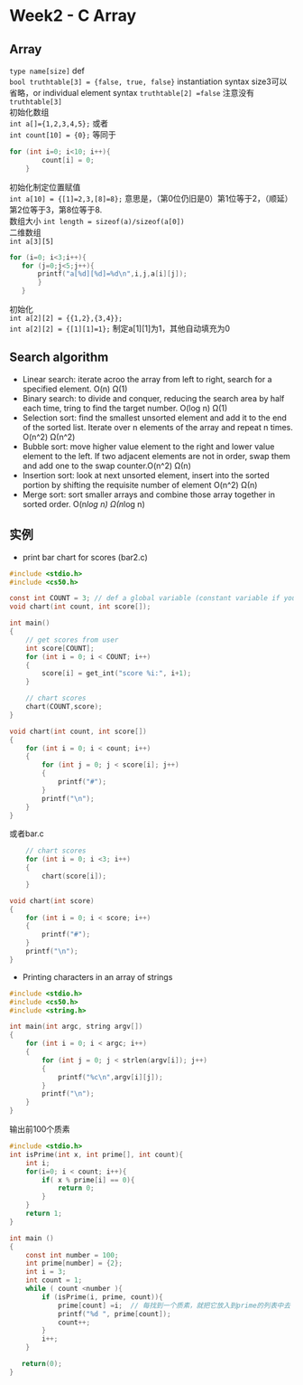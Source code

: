 # Week2 - C Array
## Array
`type name[size]` def  
`bool truthtable[3] = {false, true, false}` instantiation syntax size3可以省略，or individual element syntax `truthtable[2] =false` 注意没有`truthtable[3]`  
初始化数组  
`int a[]={1,2,3,4,5};`
或者  
`int count[10] = {0};`
等同于  
```c
for (int i=0; i<10; i++){
        count[i] = 0;
    }
 ```
 初始化制定位置赋值  
 `int a[10] = {[1]=2,3,[8]=8};` 意思是，（第0位仍旧是0）第1位等于2，（顺延）第2位等于3，第8位等于8.  
 数组大小 
 `int length = sizeof(a)/sizeof(a[0])`  
 二维数组  
 `int a[3][5]`
 ```c
 for (i=0; i<3;i++){
    for (j=0;j<5;j++){
        printf("a[%d][%d]=%d\n",i,j,a[i][j]);
        }
    }
 ```
 初始化  
 `int a[2][2] = {{1,2},{3,4}};`  
 `int a[2][2] = {[1][1]=1};` 制定a[1][1]为1，其他自动填充为0
 
 

## Search algorithm  
* Linear search: iterate acroo the array from left to right, search for a specified element. O(n) Ω(1)  
* Binary search: to divide and conquer, reducing the search area by half each time, tring to find the target number. O(log n) Ω(1) 
* Selection sort: find the smallest unsorted element and add it to the end of the sorted list. Iterate over n elements of the array and repeat n times. O(n^2) Ω(n^2)  
* Bubble sort: move higher value element to the right and lower value element to the left. If two adjacent elements are not in order, swap them and add one to the swap counter.O(n^2) Ω(n)
* Insertion sort: look at next unsorted element, insert into the sorted portion by shifting the requisite number of element O(n^2) Ω(n)
* Merge sort: sort smaller arrays and combine those array together in sorted order. O(n*log n) Ω(n*log n)

## 实例
* print bar chart for scores (bar2.c)
```c
#include <stdio.h>
#include <cs50.h>

const int COUNT = 3; // def a global variable (constant variable if you like to address)
void chart(int count, int score[]);

int main()
{
    // get scores from user
    int score[COUNT];
    for (int i = 0; i < COUNT; i++)
    {
        score[i] = get_int("score %i:", i+1);
    }

    // chart scores
    chart(COUNT,score);
}

void chart(int count, int score[])
{
    for (int i = 0; i < count; i++)
    {
        for (int j = 0; j < score[i]; j++)
        {
            printf("#");
        }
        printf("\n");
    }
}
```

或者bar.c
```c
    // chart scores
    for (int i = 0; i <3; i++)
    {
        chart(score[i]);
    }

void chart(int score)
{
    for (int i = 0; i < score; i++)
    {
        printf("#");
    }
    printf("\n");
}
```

* Printing characters in an array of strings
```c
#include <stdio.h>
#include <cs50.h>
#include <string.h>

int main(int argc, string argv[])
{
    for (int i = 0; i < argc; i++)
    {
        for (int j = 0; j < strlen(argv[i]); j++)
        {
            printf("%c\n",argv[i][j]);
        }
        printf("\n");
    }
}
```
输出前100个质素  
```c
#include <stdio.h>
int isPrime(int x, int prime[], int count){
	int i;
	for(i=0; i < count; i++){
		if( x % prime[i] == 0){
			return 0;
		}
	}
	return 1;
}

int main ()
{
	const int number = 100;
	int prime[number] = {2};
	int i = 3;
	int count = 1;
	while ( count <number ){
		if (isPrime(i, prime, count)){
			prime[count] =i;  // 每找到一个质素，就把它放入到prime的列表中去
			printf("%d ", prime[count]);
			count++;
		}
		i++;
	}

   return(0);
}
```

